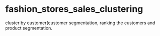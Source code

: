 # fashion_stores_sales_clustering

cluster by customer(customer segmentation, ranking the customers and product segmentation.
